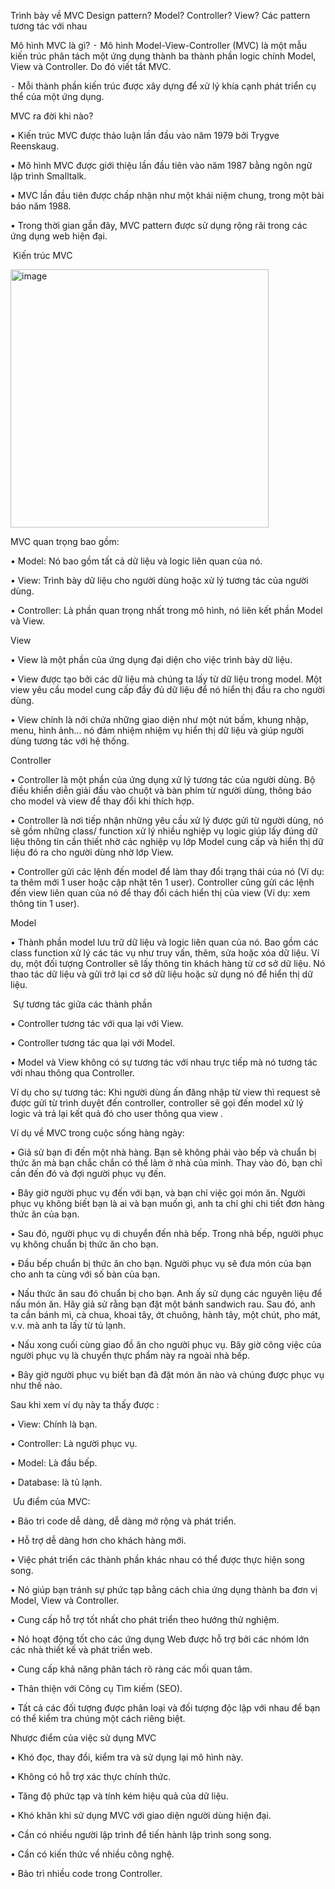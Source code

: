 Trình bày về MVC Design pattern? Model? Controller? View? Các pattern tương tác với nhau


Mô hình MVC là gì?
⁃	Mô hình Model-View-Controller (MVC) là một mẫu kiến trúc phân tách một ứng dụng thành ba thành phần logic chính Model, View và Controller. Do đó viết tắt MVC.

⁃	Mỗi thành phần kiến trúc được xây dựng để xử lý khía cạnh phát triển cụ thể của một ứng dụng.  


MVC ra đời khi nào?

•	Kiến trúc MVC được thảo luận lần đầu vào năm 1979 bởi Trygve Reenskaug.

•	Mô hình MVC được giới thiệu lần đầu tiên vào năm 1987 bằng ngôn ngữ lập trình Smalltalk.

•	MVC lần đầu tiên được chấp nhận như một khái niệm chung, trong một bài báo năm 1988.

•	Trong thời gian gần đây, MVC pattern được sử dụng rộng rãi trong các ứng dụng web hiện đại.



 Kiến trúc MVC
 
<img width="413" alt="image" src="https://github.com/dnghngqun/Sem2-Java2/assets/117747610/953fb748-9a01-42ca-9dd0-4a4c1b131a0f">

 

MVC quan trọng bao gồm:

•	Model: Nó bao gồm tất cả dữ liệu và logic liên quan của nó.

•	View: Trình bày dữ liệu cho người dùng hoặc xử lý tương tác của người dùng.

•	Controller: Là phần quan trọng nhất trong mô hình, nó liên kết phần Model và View. 


View

•	View là một phần của ứng dụng đại diện cho việc trình bày dữ liệu.

•	View được tạo bởi các dữ liệu mà chúng ta lấy từ dữ liệu trong model. Một view yêu cầu model cung cấp đầy đủ dữ liệu để nó hiển thị đầu ra cho người dùng.

•	View chính là nới chứa những giao diện như một nút bấm, khung nhập, menu, hình ảnh… nó đảm nhiệm nhiệm vụ hiển thị dữ liệu và giúp người dùng tương tác với hệ thống.


Controller

•	Controller là một phần của ứng dụng xử lý tương tác của người dùng. Bộ điều khiển diễn giải đầu vào chuột và bàn phím từ người dùng, thông báo cho model và view để thay đổi khi thích hợp.

•	Controller là nơi tiếp nhận những yêu cầu xử lý được gửi từ người dùng, nó sẽ gồm những class/ function xử lý nhiều nghiệp vụ logic giúp lấy đúng dữ liệu thông tin cần thiết nhờ các nghiệp vụ lớp Model cung cấp và hiển thị dữ liệu đó ra cho người dùng nhờ lớp View.

•	Controller gửi các lệnh đến model để làm thay đổi trạng thái của nó (Ví dụ: ta thêm mới 1 user hoặc cập nhật tên 1 user). Controller cũng gửi các lệnh đến view liên quan của nó để thay đổi cách hiển thị của view (Ví dụ: xem thông tin 1 user). 


Model

•	Thành phần model lưu trữ dữ liệu và logic liên quan của nó. Bao gồm các class function xử lý các tác vụ như truy vấn, thêm, sửa hoặc xóa dữ liệu. Ví dụ, một đối tượng Controller sẽ lấy thông tin khách hàng từ cơ sở dữ liệu. Nó thao tác dữ liệu và gửi trở lại cơ sở dữ liệu hoặc sử dụng nó để hiển thị dữ liệu.

 Sự tương tác giữa các thành phần

•	Controller tương tác với qua lại với View.

•	Controller tương tác qua lại với Model.

•	Model và View không có sự tương tác với nhau trực tiếp mà nó tương tác với nhau thông qua Controller.

Ví dụ cho sự tương tác: Khi người dùng ấn đăng nhập từ view thì request sẽ được gửi từ trình duyệt đến controller, controller sẽ gọi đến model xử lý logic và trả lại kết quả đó cho user thông qua view .


 Ví dụ về MVC trong cuộc sống hàng ngày:  

•	Giả sử bạn đi đến một nhà hàng. Bạn sẽ không phải vào bếp và chuẩn bị thức ăn mà bạn chắc chắn có thể làm ở nhà của mình. Thay vào đó, bạn chỉ cần đến đó và đợi người phục vụ đến.

•	Bây giờ người phục vụ đến với bạn, và bạn chỉ việc gọi món ăn. Người phục vụ không biết bạn là ai và bạn muốn gì, anh ta chỉ ghi chi tiết đơn hàng thức ăn của bạn.

•	Sau đó, người phục vụ di chuyển đến nhà bếp. Trong nhà bếp, người phục vụ không chuẩn bị thức ăn cho bạn.

•	Đầu bếp chuẩn bị thức ăn cho bạn. Người phục vụ sẽ đưa món của bạn cho anh ta cùng với số bàn của bạn.

•	Nấu thức ăn sau đó chuẩn bị cho bạn. Anh ấy sử dụng các nguyên liệu để nấu món ăn. Hãy giả sử rằng bạn đặt một bánh sandwich rau. Sau đó, anh ta cần bánh mì, cà chua, khoai tây, 
ớt chuông, hành tây, một chút, pho mát, v.v. mà anh ta lấy từ tủ lạnh.

•	Nấu xong cuối cùng giao đồ ăn cho người phục vụ. Bây giờ công việc của người phục vụ là chuyển thực phẩm này ra ngoài nhà bếp.

•	Bây giờ người phục vụ biết bạn đã đặt món ăn nào và chúng được phục vụ như thế nào.


Sau khi xem ví dụ này ta thấy được :

•	View: Chính là bạn.

•	Controller: Là người phục vụ.

•	Model: Là đầu bếp.

•	Database: là tủ lạnh.



 Ưu điểm của MVC:

•	Bảo trì code dễ dàng, dễ dàng mở rộng và phát triển.

•	Hỗ trợ dễ dàng hơn cho khách hàng mới.

•	Việc phát triển các thành phần khác nhau có thể được thực hiện song song.

•	Nó giúp bạn tránh sự phức tạp bằng cách chia ứng dụng thành ba đơn vị Model, View và Controller.

•	Cung cấp hỗ trợ tốt nhất cho phát triển theo hướng thử nghiệm.

•	Nó hoạt động tốt cho các ứng dụng Web được hỗ trợ bởi các nhóm lớn các nhà thiết kế và phát triển web.

•	Cung cấp khả năng phân tách rõ ràng các mối quan tâm.

•	Thân thiện với Công cụ Tìm kiếm (SEO).

•	Tất cả các đối tượng được phân loại và đối tượng độc lập với nhau để bạn có thể kiểm tra chúng một cách riêng biệt. 


Nhược điểm của việc sử dụng MVC

•	Khó đọc, thay đổi, kiểm tra và sử dụng lại mô hình này.

•	Không có hỗ trợ xác thực chính thức.

•	Tăng độ phức tạp và tính kém hiệu quả của dữ liệu.

•	Khó khăn khi sử dụng MVC với giao diện người dùng hiện đại.

•	Cần có nhiều người lập trình để tiến hành lập trình song song.

•	Cần có kiến thức về nhiều công nghệ.

•	Bảo trì nhiều code trong Controller.

